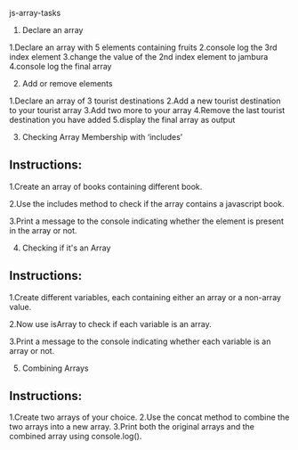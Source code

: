 

js-array-tasks

1. Declare an array

1.Declare an array with 5 elements containing fruits
2.console log the 3rd index element
3.change the value of the 2nd index element to jambura
4.console log the final array




2. Add or remove elements

1.Declare an array of 3 tourist destinations
2.Add a new tourist destination to your tourist array
3.Add two more to your array
4.Remove the last tourist destination you have added
5.display the final array as output




3. Checking Array Membership with ‘includes’

Instructions:
-------------
1.Create an array of books containing different book.

2.Use the includes method to check if the array contains a javascript book.

3.Print a message to the console indicating whether the element is present in the array or not.




4. Checking if it's an Array

Instructions:
-------------
1.Create different variables, each containing either an array or a non-array value.

2.Now use isArray to check if each variable is an array.

3.Print a message to the console indicating whether each variable is an array or not.




5. Combining Arrays

Instructions:
-------------

1.Create two arrays of your choice.
2.Use the concat method to combine the two arrays into a new array.
3.Print both the original arrays and the combined array using console.log().